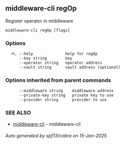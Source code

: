 ## middleware-cli regOp

Register operator in middleware

```
middleware-cli regOp [flags]
```

### Options

```
  -h, --help              help for regOp
      --key string        key
      --operator string   operator address
      --vault string      vault address (optional)
```

### Options inherited from parent commands

```
      --middleware string    middleware address
      --private-key string   private key to use
      --provider string      provider to use
```

### SEE ALSO

* [middleware-cli](../middleware-cli.md)	 - middleware-cli

###### Auto generated by spf13/cobra on 15-Jan-2025
